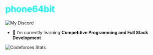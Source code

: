 <h1 align="left" style="color:cyan;">phone64bit</h1>

![My Discord](https://discord-readme-badge.vercel.app/api?id=371998522666516481)

- 🌱 I’m currently learning **Competitive Programming and Full Stack Development**

![Codeforces Stats](https://codeforces-readme-stats.vercel.app/api/card?username=phone64bit)
